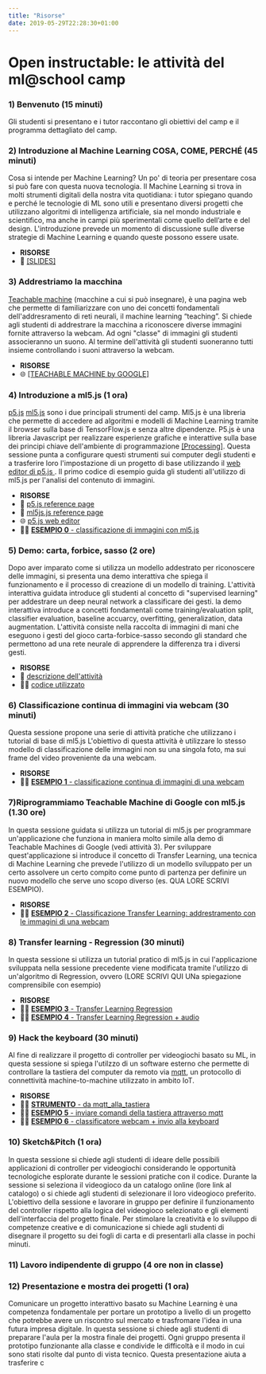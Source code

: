```yaml
---
title: "Risorse"
date: 2019-05-29T22:28:30+01:00
---
```


# Open instructable: le attività del ml@school camp

### 1) Benvenuto (15 minuti)
Gli studenti si presentano e i tutor raccontano gli obiettivi del camp e il programma dettagliato del camp. 

### 2) Introduzione al Machine Learning COSA, COME, PERCHÉ (45 minuti)
Cosa si intende per Machine Learning? Un po' di teoria per presentare cosa si può fare con questa nuova tecnologia.
Il Machine Learning si trova in molti strumenti digitali della nostra vita quotidiana: i tutor spiegano quando e perché le tecnologie di ML sono utili e presentano diversi progetti che utilizzano algoritmi di intelligenza artificiale, sia nel mondo industriale e scientifico, ma anche in campi più sperimentali come quello dell’arte e del design.
L'introduzione prevede un momento di discussione sulle diverse strategie di Machine Learning e quando queste possono essere usate.

- **RISORSE**
- 📖 [[SLIDES]](https://docs.google.com/presentation/d/1y0v19tApolSNb8qT6R_xuB5IoO96Lw9n4PFMs0ovnAc/edit?usp=sharing)

### 3) Addrestriamo la macchina
[Teachable machine](https://teachablemachine.withgoogle.com/) (macchine a cui si può insegnare), è una pagina web che permette di familiarizzare con uno dei concetti fondamentali dell'addresramento di reti neurali, il machine learning “teaching”.
Si chiede agli studenti di addrestrare la macchina a riconoscere diverse immagini fornite attraverso la webcam. Ad ogni "classe" di immagini gli studenti associeranno un suono. Al termine dell'attività gli studenti suoneranno tutti insieme controllando i suoni attraverso la webcam.

- **RISORSE**
- 🌐 [[TEACHABLE MACHINE by GOOGLE]](https://teachablemachine.withgoogle.com/)

### 4) Introduzione a ml5.js (1 ora)
[p5.js](https://p5js.org/) [ml5.js](https://ml5js.org/) sono i due principali strumenti del camp. Ml5.js è una libreria che permette di accedere ad algoritmi e modelli di Machine Learning tramite il browser sulla base di TensorFlow.js e senza altre dipendenze. P5.js è una libreria Javascript per realizzare esperienze grafiche e interattive sulla base dei principi chiave dell'ambiente di programmazione [[Processing]](https://processing.org).
Questa sessione punta a configurare questi strumenti sui computer degli studenti e a trasferire loro l'impostazione di un progetto di base utilizzando il [web editor di p5.js ](https://editor.p5js.org).
Il primo codice di esempio guida gli studenti all'utilizzo di  ml5.js per l'analisi del contenuto di immagini.

- **RISORSE**
- 📖 [p5.js reference page](https://p5js.org/reference)
- 📖 [ml5js.js reference page](https://ml5js.org/reference/)
- 🌐 [p5.js web editor](https://editor.p5js.org)
- 👨‍💻 [**ESEMPIO 0** - classificazione di immagini con ml5.js](https://editor.p5js.org/10r3n20/sketches/tOXHdAv01)

### 5) Demo: carta, forbice, sasso (2 ore)
Dopo aver imparato come si utilizza un modello addestrato per riconoscere delle immagini, si presenta una demo interattiva che spiega il funzionamento e il processo di creazione di un modello di training.
L'attività interattiva guidata introduce gli studenti al concetto di "supervised learning" per addestrare un deep neural network a classificare dei gesti. la demo interattiva introduce a concetti fondamentali come training/evaluation split, classifier evaluation, baseline accuarcy, overfitting, generalization, data augmentation.
L'attività consiste nella raccolta di immagini di mani che eseguono i gesti del gioco carta-forbice-sasso secondo gli standard che permettono ad una rete neurale di apprendere la differenza tra i diversi gesti. 

- **RISORSE**
- 📖 [descrizione dell'attività](https://github.com/alessandro-giusti/rock-paper-scissors/blob/master/EAAI%20Paper.pdf)
- 👨‍💻 [codice utilizzato](https://github.com/alessandro-giusti/rock-paper-scissors)

### 6) Classificazione continua di immagini via webcam (30 minuti)
Questa sessione propone una serie di attività pratiche che utilizzano i tutorial di base di ml5.js
L'obiettivo di questa attività è utilizzare lo stesso modello di classificazione delle immagini non su una singola foto, ma sui frame del video proveniente da una webcam.

- **RISORSE**
- 👨‍💻 [**ESEMPIO 1** - classificazione continua di immagini di una webcam](https://editor.p5js.org/10r3n20/sketches/ZtigL9CSe)

### 7)Riprogrammiamo Teachable Machine di Google con ml5.js  (1.30 ore)
In questa sessione guidata si utilizza un tutorial di ml5.js per programmare un'applicazione che funziona in maniera molto simile alla demo di Teachable Machines di Google (vedi attività 3). Per sviluppare quest'applicazione si introduce il concetto di Transfer Learning, una tecnica di Machine Learning che prevede l'utilizzo di un modello sviluppato per un certo assolvere un certo compito come punto di partenza per definire un nuovo modello che serve uno  scopo diverso (es. QUA LORE SCRIVI ESEMPIO).

- **RISORSE**
- 👨‍💻 [**ESEMPIO 2** - Classificazione Transfer Learning: addrestramento con le immagini di una webcam](https://editor.p5js.org/10r3n20/sketches/786J5eA6j)

### 8) Transfer learning - Regression (30 minuti)
In questa sessione si utilizza un tutorial pratico di ml5.js in cui l'applicazione sviluppata nella sessione precedente viene modificata tramite l'utilizzo di un'algoritmo di Regression, ovvero (LORE SCRIVI QUI UNa spiegazione comprensibile con esempio)

- **RISORSE**
- 👨‍💻 [**ESEMPIO 3** - Transfer Learning Regression](https://editor.p5js.org/10r3n20/sketches/Ij0noQGNB)
- 👨‍💻 [**ESEMPIO 4** - Transfer Learning Regression + audio](https://editor.p5js.org/10r3n20/sketches/XwkYWe3gA)

### 9) Hack the keyboard  (30 minuti)
Al fine di realizzare il progetto di controller per videogiochi basato su ML, in questa sessione si spiega l'utilzzo di un software esterno che permette di controllare la tastiera del computer da remoto via [mqtt](https://github.com/alessandro-giusti/rock-paper-scissors), un protocollo di connettività machine-to-machine utilizzato in ambito IoT.

- **RISORSE**
- 👨‍💻 [**STRUMENTO** - da mqtt_alla_tastiera](https://github.com/lorenzoromagnoli/mqtt_to_keyboard/releases/tag/1.0.0)
- 👨‍💻 ‍[**ESEMPIO 5** - inviare comandi della tastiera attraverso mqtt](https://editor.p5js.org/10r3n20/sketches/SyoYaCrjQ)
- 👨‍💻 ‍[**ESEMPIO 6** - classificatore webcam  + invio alla keyboard](https://editor.p5js.org/10r3n20/sketches/3CMu2RwLK)

### 10) Sketch&Pitch  (1 ora)
In questa sessione si chiede agli studenti di ideare delle possibili applicazioni di controller per videogiochi considerando le opportunità tecnologiche esplorate durante le sessioni pratiche con il codice. Durante la sessione si seleziona il videogioco da un catalogo online (lore link al catalogo) o si chiede agli studenti di selezionare il loro videogioco preferito. L'obiettivo della sessione e lavorare in gruppo per definire il funzionamento del controller rispetto alla logica del videogioco selezionato e gli elementi dell'interfaccia del progetto finale. Per stimolare la creatività e lo sviluppo di competenze creative e di comunicazione si chiede agli studenti di disegnare il progetto su dei fogli di carta e di presentarli alla classe in pochi minuti.

### 11) Lavoro indipendente di gruppo (4 ore non in classe)


### 12) Presentazione e mostra dei progetti (1 ora)
Comunicare un progetto interattivo basato su Machine Learning è una competenza fondamentale per portare un prototipo a livello di un progetto che potrebbe avere un riscontro sul mercato e trasfromare l'idea in una futura impresa digitale. In questa sessione si chiede agli studenti di preparare l'aula per la mostra finale dei progetti. Ogni gruppo presenta il prototipo funzionante alla classe e condivide le difficoltà e il modo in cui sono stati risolte dal punto di vista tecnico. Questa presentazione aiuta a trasferire c
